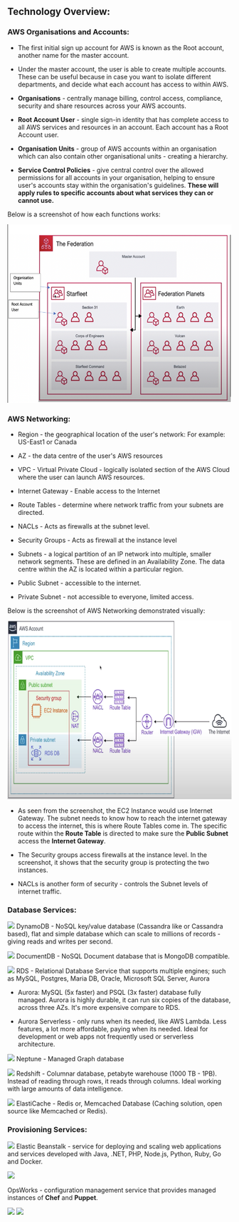 ## Technology Overview:

### AWS Organisations and Accounts:

- The first initial sign up account for AWS is known as the Root account, another name for the master account. 

- Under the master account, the user is able to create multiple accounts. These can be useful because in case you want to isolate different departments, and decide what each account has access to within AWS. 

- **Organisations** - centrally manage billing, control access, compliance, security and share resources across your AWS accounts. 

- **Root Account User** - single sign-in identity that has complete access to all AWS services and resources in an account. Each account has a Root Account user. 

- **Organisation Units** - group of AWS accounts within an organisation which can also contain other organisational units - creating a hierarchy. 

- **Service Control Policies** - give central control over the allowed permissions for all accounts in your organisation, helping to ensure user's accounts stay within the organisation's guidelines.  **These will apply rules to specific accounts about what services they can or cannot use.**

Below is a screenshot of how each functions works:

<img src="https://github.com/sohaibsohail98/AWS_Cloud_Practitioner/blob/master/Image/AWSOrganisationsandAccounts.png" height="400" width="550"/>

### AWS Networking:

- Region - the geographical location of the user's network: For example: US-East1 or Canada

- AZ - the data centre of the user's AWS resources

- VPC - Virtual Private Cloud - logically isolated section of the AWS Cloud where the user can launch AWS resources.

- Internet Gateway - Enable access to the Internet

- Route Tables - determine where network traffic from your subnets are directed.

- NACLs - Acts as firewalls at the subnet level.

- Security Groups - Acts as firewall at the instance level

- Subnets - a logical partition of an IP network into multiple, smaller network segments. These are defined in an Availability Zone. The data centre within the AZ is located within a particular region.

- Public Subnet - accessible to the internet.

- Private Subnet - not accessible to everyone, limited access. 

Below is the screenshot of AWS Networking demonstrated visually:

<img src="https://github.com/sohaibsohail98/AWS_Cloud_Practitioner/blob/master/Image/AWSNetworking.png" height="400" width="550"/>

- As seen from the screenshot, the EC2 Instance would use Internet Gateway. The subnet needs to know how to reach the internet gateway to access the internet, this is where Route Tables come in. The specific route within the **Route Table** is directed to make sure the **Public Subnet** access the **Internet Gateway**.

- The Security groups access firewalls at the instance level. In the screenshot, it shows that the security group is protecting the two instances.

- NACLs is another form of security - controls the Subnet levels of internet traffic.

### Database Services:

<img src="https://ccweb.imgix.net/https%3A%2F%2Fccweb.imgix.net%2Fhttps%253A%252F%252Fd3f1iyfxxz8i1e.cloudfront.net%252Fcourses%252Fcourse_image%252Fc777c0e091a7.jpg%3Fauto%3Dformat%26cs%3Dstrip%26fit%3D%26h%3D710%26ixlib%3Dphp-3.3.0%26w%3D400%26s%3D47c860fd5c0791cb256f0ce30ea35375?auto=format&ixlib=php-3.3.0&s=646d12671b17c41c7096bb8f638af9f5" width="100"/> DynamoDB - NoSQL key/value database (Cassandra like or Cassandra based), flat and simple database which can scale to millions of records - giving reads and writes per second. 


<img src="https://res.cloudinary.com/hy4kyit2a/f_auto,fl_lossy,q_70/learn/modules/core-aws-services/manage-databases-on-aws/images/a5b15f3f330bed3cc5c6efb961c39c78_ce-457896-63-ab-423-a-ba-80-1153-aff-22-b-55.png" width="100"/> DocumentDB - NoSQL Document database that is MongoDB compatible.

<img src="https://adityasdemos.com/en/Amazon-RDS_light-bg@4x.png" width="100"/> RDS - Relational Database Service that supports multiple engines; such as MySQL, Postgres, Maria DB, Oracle, Microsoft SQL Server, Aurora
  
  - Aurora: MySQL (5x faster) and PSQL (3x faster) database fully managed. Aurora is highly durable, it can run six copies of the database, across three AZs. It's more expensive compare to RDS. 
  
  - Aurora Serverless - only runs when its needed, like AWS Lambda. Less features, a lot more affordable, paying when its needed. Ideal for development or web apps not frequently used or serverless architecture.
  
  
  <img src="https://dbdb.io/media/logos/amazon-neptune.png" width="100"/> Neptune - Managed Graph database
  
   <img src="https://res.cloudinary.com/hy4kyit2a/f_auto,fl_lossy,q_70/learn/modules/core-aws-services/manage-databases-on-aws/images/d123b0f1fc502ce368484a93e76f6546_d-1-b-30237-d-3-cb-48-f-7-a-831-0520-f-9-bdfa-6-a.png" width="100"/> Redshift - Columnar database, petabyte warehouse (1000 TB - 1PB). Instead of reading through rows, it reads through columns. Ideal working with large amounts of data intelligence.
  
  <img src="https://42vnof42im1n3ecs8l2w7ez1-wpengine.netdna-ssl.com/wp-content/uploads/2020/07/Amazon-ElastiCache@4x-190x190.png" width="100"/> ElastiCache - Redis or, Memcached Database (Caching solution, open source like Memcached or Redis). 
  
### Provisioning Services:

<img src="https://encrypted-tbn0.gstatic.com/images?q=tbn%3AANd9GcSTfPo8FZ0YQZVpJAiwTWdxw4QJdgm3lp9vSw&usqp=CAU" width="100"/> Elastic Beanstalk - service for deploying and scaling web applications and services developed with Java, .NET, PHP, Node.js, Python, Ruby, Go and Docker. 

<img src="https://datadog-docs.imgix.net/images/integrations_logos/amazon_ops_works.png" width="100"/>  

OpsWorks - configuration management service that provides managed instances of **Chef** and **Puppet**.

<img src="https://lh3.googleusercontent.com/proxy/A7m_w_ROx3MjkKVDWP5qiuT9zo8aEXJ6pcoMFlwI2-LiUSU-CLYAwSS5rm9zSOqJnBP0yvItjAW4EK5TXuJF7szqEmCUdat5g5Lx4ixjRIw" width="100"/> <img src="https://www.supportpro.com/blog/wp-content/uploads/2018/08/puppet_logo2-e1535788584326.png" width="100"/>

